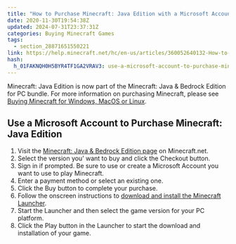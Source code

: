 ```yaml
---
title: "How to Purchase Minecraft: Java Edition with a Microsoft Account"
date: 2020-11-30T19:54:38Z
updated: 2024-07-31T23:37:31Z
categories: Buying Minecraft Games
tags:
  - section_28871651550221
link: https://help.minecraft.net/hc/en-us/articles/360052640132-How-to-Purchase-Minecraft-Java-Edition-with-a-Microsoft-Account
hash:
  h_01FAKNQH0H5BYR4TF1GA2VRAV3: use-a-microsoft-account-to-purchase-minecraft-java-edition
---
```


Minecraft: Java Edition is now part of the Minecraft: Java & Bedrock Edition for PC bundle. For more information on purchasing Minecraft, please see [Buying Minecraft for Windows, MacOS or Linux](./I-Want-to-Buy-Minecraft-on-a-Windows-10-11-Device.md).

## Use a Microsoft Account to Purchase Minecraft: Java Edition 

1.  Visit the [Minecraft: Java & Bedrock Edition page](https://www.minecraft.net/en-us/store/minecraft-deluxe-collection-pc) on Minecraft.net.
2.  Select the version you’ want to buy and click the Checkout button.
3.  Sign in if prompted. Be sure to use or create a Microsoft Account you want to use to play Minecraft.
4.  Enter a payment method or select an existing one.
5.  Click the Buy button to complete your purchase.
6.  Follow the onscreen instructions to [download and install the Minecraft Launcher](../Minecraft-Launcher-Support/How-to-Download-and-Install-the-Minecraft-Launcher.md).
7.  Start the Launcher and then select the game version for your PC platform.
8.  Click the Play button in the Launcher to start the download and installation of your game.
